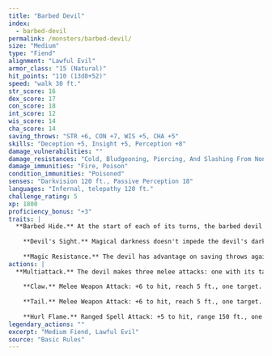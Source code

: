 ```yaml
---
title: "Barbed Devil"
index:
  - barbed-devil
permalink: /monsters/barbed-devil/
size: "Medium"
type: "Fiend"
alignment: "Lawful Evil"
armor_class: "15 (Natural)"
hit_points: "110 (13d8+52)"
speed: "walk 30 ft."
str_score: 16
dex_score: 17
con_score: 18
int_score: 12
wis_score: 14
cha_score: 14
saving_throws: "STR +6, CON +7, WIS +5, CHA +5"
skills: "Deception +5, Insight +5, Perception +8"
damage_vulnerabilities: ""
damage_resistances: "Cold, Bludgeoning, Piercing, And Slashing From Nonmagical Weapons That Aren'T Silvered"
damage_immunities: "Fire, Poison"
condition_immunities: "Poisoned"
senses: "Darkvision 120 ft., Passive Perception 18"
languages: "Infernal, telepathy 120 ft."
challenge_rating: 5
xp: 1800
proficiency_bonus: "+3"
traits: |
  **Barbed Hide.** At the start of each of its turns, the barbed devil deals 5 (1d10) piercing damage to any creature grappling it.
    
    **Devil's Sight.** Magical darkness doesn't impede the devil's darkvision.
    
    **Magic Resistance.** The devil has advantage on saving throws against spells and other magical effects.
actions: |
  **Multiattack.** The devil makes three melee attacks: one with its tail and two with its claws. Alternatively, it can use Hurl Flame twice.
    
    **Claw.** Melee Weapon Attack: +6 to hit, reach 5 ft., one target. Hit: 6 (1d6 + 3) piercing damage.
    
    **Tail.** Melee Weapon Attack: +6 to hit, reach 5 ft., one target. Hit: 10 (2d6 + 3) piercing damage.
    
    **Hurl Flame.** Ranged Spell Attack: +5 to hit, range 150 ft., one target. Hit: 10 (3d6) fire damage. If the target is a flammable object that isn't being worn or carried, it also catches fire.  
legendary_actions: ""
excerpt: "Medium Fiend, Lawful Evil"
source: "Basic Rules"
---
```

